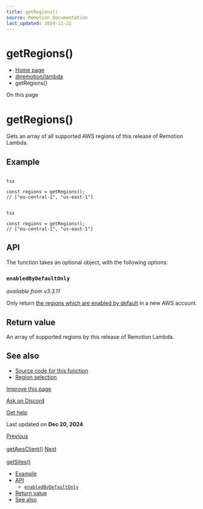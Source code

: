 ```yaml
---
title: getRegions()
source: Remotion Documentation
last_updated: 2024-12-22
---
```


# getRegions()

- [Home page](/)
- [@remotion/lambda](/docs/lambda/api)
- getRegions()

On this page

# getRegions()

Gets an array of all supported AWS regions of this release of Remotion Lambda.

## Example [​](\#example "Direct link to Example")

```

tsx

const regions = getRegions();
// ["eu-central-1", "us-east-1"]
```

```

tsx

const regions = getRegions();
// ["eu-central-1", "us-east-1"]
```

## API [​](\#api "Direct link to API")

The function takes an optional object, with the following options:

### `enabledByDefaultOnly` [​](\#enabledbydefaultonly "Direct link to enabledbydefaultonly")

_available from v3.3.11_

Only return [the regions which are enabled by default](https://docs.aws.amazon.com/general/latest/gr/rande-manage.html) in a new AWS account.

## Return value [​](\#return-value "Direct link to Return value")

An array of supported regions by this release of Remotion Lambda.

## See also [​](\#see-also "Direct link to See also")

- [Source code for this function](https://github.com/remotion-dev/remotion/blob/main/packages/lambda/src/api/get-regions.ts)
- [Region selection](/docs/lambda/region-selection)

[Improve this page](https://github.com/remotion-dev/remotion/edit/main/packages/docs/docs/lambda/getregions.mdx)

[Ask on Discord](https://remotion.dev/discord)

[Get help](/docs/get-help)

Last updated on **Dec 20, 2024**

[Previous\
\
getAwsClient()](/docs/lambda/getawsclient) [Next\
\
getSites()](/docs/lambda/getsites)

- [Example](#example)
- [API](#api)
  - [`enabledByDefaultOnly`](#enabledbydefaultonly)
- [Return value](#return-value)
- [See also](#see-also)
